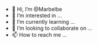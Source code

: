- 👋 Hi, I’m @Marbelbe
- 👀 I’m interested in ...
- 🌱 I’m currently learning ...
- 💞️ I’m looking to collaborate on ...
- 📫 How to reach me ...

<!---
Marbelbe/Marbelbe is a ✨ special ✨ repository because its `README.md` (this file) appears on your GitHub profile.
You can click the Preview link to take a look at your changes.
--->
